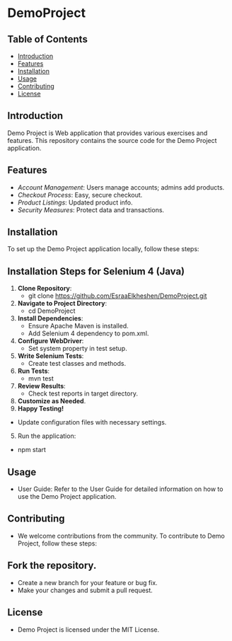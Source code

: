 # DemoProject

## Table of Contents

- [Introduction](#introduction)
- [Features](#features)
- [Installation](#installation)
- [Usage](#usage)
- [Contributing](#contributing)
- [License](#license)

## Introduction

Demo Project is Web application that provides various exercises and features. This repository contains the source code for the Demo Project application.

## Features

- *Account Management*: Users manage accounts; admins add products.
- *Checkout Process*: Easy, secure checkout.
- *Product Listings*: Updated product info.
- *Security Measures*: Protect data and transactions.

## Installation

To set up the Demo Project application locally, follow these steps:

## Installation Steps for Selenium 4 (Java)

1. **Clone Repository**:
   - git clone <https://github.com/EsraaElkheshen/DemoProject.git>
2. **Navigate to Project Directory**:
   - cd DemoProject
3. **Install Dependencies**:
   - Ensure Apache Maven is installed.
   - Add Selenium 4 dependency to pom.xml.
4. **Configure WebDriver**:
   - Set system property in test setup.
5. **Write Selenium Tests**:
   - Create test classes and methods.
6. **Run Tests**:
   - mvn test
7. **Review Results**:
   - Check test reports in target directory.
8. **Customize as Needed**.
9. **Happy Testing!**


* Update configuration files with necessary settings.
5. Run the application:
*   npm start

## Usage
* User Guide: Refer to the User Guide for detailed information on how to use the Demo Project application.

## Contributing
* We welcome contributions from the community. To contribute to Demo Project, follow these steps:

## Fork the repository.
* Create a new branch for your feature or bug fix.
* Make your changes and submit a pull request.

## License
* Demo Project is licensed under the MIT License.